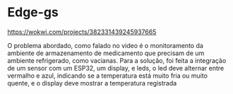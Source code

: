 # Edge-gs
https://wokwi.com/projects/382331439245937665

O problema abordado, como falado no video é o monitoramento da ambiente de armazenamento de medicamento que precisam de um ambiente refrigerado, como vacianas. 
Para a solução, foi feita a integração de um sensor com um ESP32, um display, e leds, 
o led deve alternar entre vermalho e azul, indicando se a temperatura está muito fria ou muito quente, 
e o display deve mostrar a temperatura registrada
